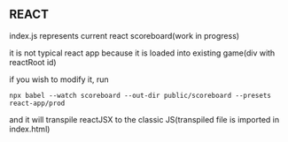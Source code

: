 ## REACT
index.js represents current react scoreboard(work in progress)

it is not typical react app because it is loaded into existing game(div with reactRoot id)

if you wish to modify it, run 

`
npx babel --watch scoreboard --out-dir public/scoreboard --presets react-app/prod 
`

and it will transpile reactJSX to the classic JS(transpiled file is imported in index.html)

